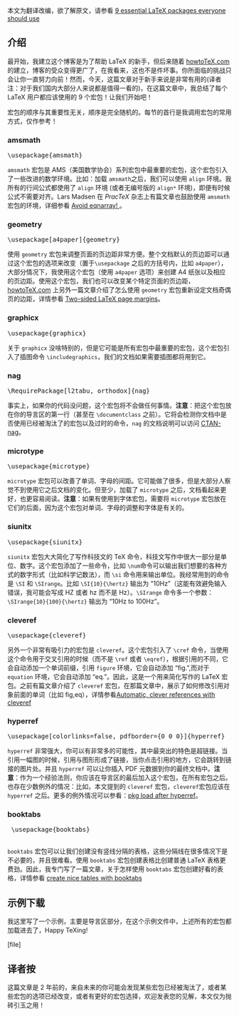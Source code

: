 本文为翻译改编，欲了解原文，请参看 [9 essential LaTeX packages everyone should use][1]

## 介绍

最开始，我建立这个博客是为了帮助 LaTeX 的新手，但后来随着 [howtoTeX.com][2] 的建立，博客的受众变得更广了，在我看来，这也不是件坏事。你所面临的挑战只会让你一直努力向前！然而，今天，这篇文章对于新手来说是非常有用的(译者注：对于我们国内大部分人来说都是值得一看的)，在这篇文章中，我总结了每个 
LaTeX 用户都应该使用的 9 个宏包！让我们开始吧！

宏包的顺序与其重要性无关，顺序是完全随机的。每节的首行是我调用宏包的常用方式，仅作参考！

### amsmath

<pre class="lang:tex decode:true " >
\usepackage{amsmath}
</pre>

`amsmath` 宏包是 AMS（美国数学协会）系列宏包中最重要的宏包，这个宏包引入了一些改进的数学环境。比如：加载 `amsmath`之后，我们可以使用 `align` 环境。我所有的行间公式都使用了 `align` 环境 (或者无编号版的 `align*` 环境)，即便有时候公式不需要对齐。Lars Madsen 在 *PracTeX* 杂志上有篇文章也鼓励使用 `amsmath` 宏包的环境，详细参看 [Avoid eqnarray!
][3]。

### geometry
<pre class="lang:tex decode:true " >
\usepackage[a4paper]{geometry}
</pre>
使用 `geometry` 宏包来调整页面的页边距非常方便。整个文档默认的页边距可以通过这个宏包的选项来改变（置于`\usepackage` 之后的方括号内，比如 `a4paper`），大部分情况下，我使用这个宏包（使用 `a4paper` 选项）来创建 A4 纸张以及相应的页边距。使用这个宏包，我们也可以改变某个特定页面的页边距，[howtoTeX.com][2] 上另外一篇文章介绍了怎么使用 `geometry` 宏包重新设定文档奇偶页的边距，详情参看 [Two-sided LaTeX page margins][4]。

### graphicx

<pre class="lang:tex decode:true " >
\usepackage{graphicx}
</pre>

关于 `graphicx` 没啥特别的，但是它可能是所有宏包中最重要的宏包，这个宏包引入了插图命令 `\includegraphics`，我们的文档如果需要插图都将用到它。

### nag 

<pre class="lang:tex decode:true " >
\RequirePackage[l2tabu, orthodox]{nag}
</pre>

事实上，如果你的代码没问题，这个宏包将不会做任何事情。**注意**：把这个宏包放在你的导言区的第一行（甚至在 `\documentclass` 之前）。它将会检测你文档中是否使用已经被淘汰了的宏包以及过时的命令，`nag` 的文档说明可以访问 [CTAN-nag][5]。

### microtype

<pre class="lang:tex decode:true " >
\usepackage{microtype}
</pre>

`microtype` 宏包可以改善了单词、字母的间距。它可能做了很多，但是大部分人察觉不到使用它之后文档的变化。但至少，加载了 `microtype` 之后，文档看起来更好，也更容易阅读。**注意**：如果有使用到字体宏包，需要将 `microtype` 宏包放在它们的后面，因为这个宏包对单词、字母的调整和字体是有关的。

### siunitx

<pre class="lang:tex decode:true " >
\usepackage{siunitx}
</pre>

`siunitx` 宏包大大简化了写作科技文的 TeX 命令，科技文写作中很大一部分是单位、数字。这个宏包添加了一些命令，比如 `\num`命令可以输出我们想要的各种方式的数字形式（比如科学记数法），而 `\si` 命令用来输出单位。我经常用到的命令是 `\SI` 和 `\SIrange`。比如 `\SI{10}{\hertz}` 输出为 “10Hz”（这能有效避免输入错误，我可能会写成 HZ 或者 hz 而不是 Hz）。`\SIrange` 命令多一个参数：`\SIrange{10}{100}{\hertz}` 输出为 “10Hz to 100Hz”。


### cleveref

<pre class="lang:tex decode:true " >
\usepackage{cleveref}
</pre>

另外一个非常有吸引力的宏包是 `cleveref`。这个宏包引入了 `\cref` 命令，当使用这个命令用于交叉引用的时候（而不是 `\ref` 或者 `\eqref`），根据引用的不同，它会自动添加一个单词前缀，引用 `figure` 环境，它会自动添加 “fig.”,而对于 `equation` 环境，它会自动添加 “eq.”。因此，这是一个用来简化写作的 LaTeX 宏包。之前有篇文章介绍了 `cleveref` 宏包，在那篇文章中，展示了如何修改引用对象前面的单词（比如 fig,eq），详情参看[Automatic, clever references with cleveref][6]


### hyperref

<pre class="lang:tex decode:true " >
\usepackage[colorlinks=false, pdfborder={0 0 0}]{hyperref}
</pre>

`hyperref` 非常强大，你可以有非常多的可能性，其中最突出的特色是超链接。当引用一幅图的时候，引用与图形形成了链接，当你点击引用的地方，它会跳转到链接的图片处。并且 `hyperref` 可以让你插入 PDF 元数据到你的最终文档中。**注意**：作为一个经验法则，你应该在导言区的最后加入这个宏包，在所有宏包之后。也存在少数例外的情况：比如，本文提到的 `cleveref` 宏包，`cleveref`宏包应该在 `hyperref` 之后。更多的例外情况可以参看：[pkg load after hyperref][7]。

### booktabs

<pre class="lang:tex decode:true " >
 \usepackage{booktabs}
 </pre> 

`booktabs` 宏包可以让我们创建没有竖线分隔的表格，这些分隔线在很多情况下是不必要的，并且很难看。使用 `booktabs` 宏包创建表格比创建普通 LaTeX 表格更费劲。因此，我专门写了一篇文章，关于怎样使用 `booktabs` 宏包创建好看的表格，详情参看 [create nice tables with booktabs][8]


## 示例下载

我这里写了一个示例，主要是导言区部分，在这个示例文件中，上述所有的宏包都加载进去了，Happy TeXing!

[file]

## 译者按

这篇文章是 2 年前的，来自未来的你可能会发现某些宏包已经被淘汰了，或者某些宏包的选项已经改变，或者有更好的宏包选择，欢迎发表您的见解，本文仅为抛砖引玉之用！

[1]: http://www.howtotex.com/packages/9-essential-latex-packages-everyone-should-use/ "9 essential LaTeX packages everyone should use"
[2]: http://www.howtotex.com/ "HowtoTeX.com"
[3]: http://www.tug.org/pracjourn/2006-4/madsen/madsen.pdf "Avoid eqnarray!"
[4]: http://www.howtotex.com/tips-tricks/two-sided-latex-page-margins/ "Two-sided LaTeX page margins"
[5]: http://ctan.org/pkg/nag "pkg nag"
[6]: http://www.howtotex.com/packages/automatic-clever-references-with-cleveref/ "Automatic, clever references with cleveref"
[7]: http://tex.stackexchange.com/questions/1863/which-packages-should-be-loaded-after-hyperref-instead-of-before "pkg load after hyperref"
[8]: http://www.howtotex.com/packages/improve-your-tables-with-booktabs/ "create nice tables with booktabs"
